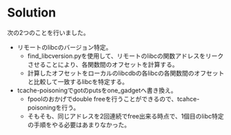 # Solution
次の2つのことを行いました。
+ リモートのlibcのバージョン特定。
  + find_libcversion.pyを使用して、リモートのlibcの関数アドレスをリークさせることにより、各関数間のオフセットを計算する。
  + 計算したオフセットをローカルのlibcdbの各libcの各関数間のオフセットと比較して一致するlibcを特定する。
+ tcache-poisoningでgotのputsをone_gadgetへ書き換え。
  + fpoolのおかげでdouble freeを行うことができるので、tcahce-poisoningを行う。
  + そもそも、同じアドレスを2回連続でfree出来る時点で、1個目のlibc特定の手順をやる必要はあまりなかった。
